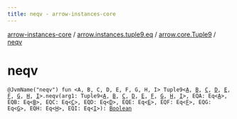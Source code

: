 ```yaml
---
title: neqv - arrow-instances-core
---
```


[arrow-instances-core](../../index.html) / [arrow.instances.tuple9.eq](../index.html) / [arrow.core.Tuple9](index.html) / [neqv](./neqv.html)

# neqv

`@JvmName("neqv") fun <A, B, C, D, E, F, G, H, I> Tuple9<`[`A`](neqv.html#A)`, `[`B`](neqv.html#B)`, `[`C`](neqv.html#C)`, `[`D`](neqv.html#D)`, `[`E`](neqv.html#E)`, `[`F`](neqv.html#F)`, `[`G`](neqv.html#G)`, `[`H`](neqv.html#H)`, `[`I`](neqv.html#I)`>.neqv(arg1: Tuple9<`[`A`](neqv.html#A)`, `[`B`](neqv.html#B)`, `[`C`](neqv.html#C)`, `[`D`](neqv.html#D)`, `[`E`](neqv.html#E)`, `[`F`](neqv.html#F)`, `[`G`](neqv.html#G)`, `[`H`](neqv.html#H)`, `[`I`](neqv.html#I)`>, EQA: Eq<`[`A`](neqv.html#A)`>, EQB: Eq<`[`B`](neqv.html#B)`>, EQC: Eq<`[`C`](neqv.html#C)`>, EQD: Eq<`[`D`](neqv.html#D)`>, EQE: Eq<`[`E`](neqv.html#E)`>, EQF: Eq<`[`F`](neqv.html#F)`>, EQG: Eq<`[`G`](neqv.html#G)`>, EQH: Eq<`[`H`](neqv.html#H)`>, EQI: Eq<`[`I`](neqv.html#I)`>): `[`Boolean`](https://kotlinlang.org/api/latest/jvm/stdlib/kotlin/-boolean/index.html)